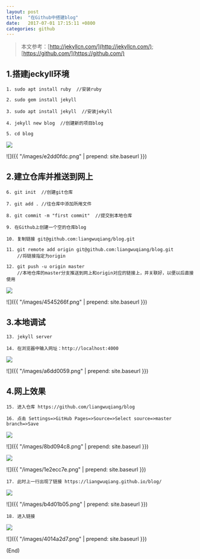```yaml
---
layout: post
title:  "在Github中搭建blog"
date:   2017-07-01 17:15:11 +0800
categories: github
---
```

> 本文参考：[http://jekyllcn.com/](http://jekyllcn.com/);  [https://github.com/](https://github.com/)

## 1.搭建jeckyll环境

    1. sudo apt install ruby  //安装ruby
    
    2. sudo gem install jekyll
    
    3. sudo apt install jekyll  //安装jekyll
    
    4. jekyll new blog  //创建新的项目blog
    
    5. cd blog

![](../images/e2dd0fdc.png)

![]({{ "/images/e2dd0fdc.png" | prepend: site.baseurl }})

## 2.建立仓库并推送到网上

    6. git init  //创建git仓库
    
    7. git add . //往仓库中添加所用文件
    
    8. git commit -m "first commit"  //提交到本地仓库
    
    9. 在Github上创建一个空的仓库blog
    
    10. 复制链接 git@github.com:liangwuqiang/blog.git
    
    11. git remote add origin git@github.com:liangwuqiang/blog.git 
        //将链接指定为origin
    
    12. git push -u origin master 
        //本地仓库的master分支推送到网上和origin对应的链接上，并关联好，以便以后直接使用

![](../images/4545266f.png)

![]({{ "/images/4545266f.png" | prepend: site.baseurl }})

## 3.本地调试

    13. jekyll server
    
    14. 在浏览器中输入网址：http://localhost:4000

![](../images/a6dd0059.png)

![]({{ "/images/a6dd0059.png" | prepend: site.baseurl }})

## 4.网上效果

    15. 进入仓库 https://github.com/liangwuqiang/blog
    
    16. 点击 Settings=>GitHub Pages=>Source=>Select source=>master branch=>Save

![](../images/8bd094c8.png)

![]({{ "/images/8bd094c8.png" | prepend: site.baseurl }})

![](../images/1e2ecc7e.png)

![]({{ "/images/1e2ecc7e.png" | prepend: site.baseurl }})

    17. 此时上一行出现了链接 https://liangwuqiang.github.io/blog/

![](../images/b4d01b05.png)

![]({{ "/images/b4d01b05.png" | prepend: site.baseurl }})

    18. 进入链接

![](../images/4014a2d7.png)

![]({{ "/images/4014a2d7.png" | prepend: site.baseurl }})

(End)

